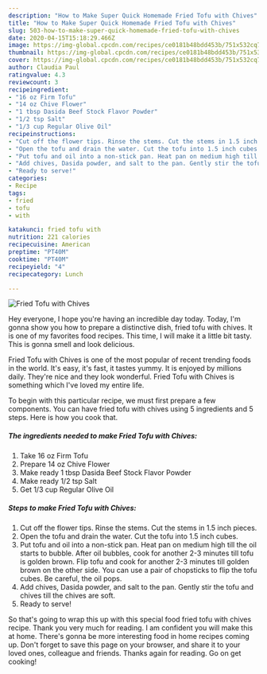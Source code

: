 ```yaml
---
description: "How to Make Super Quick Homemade Fried Tofu with Chives"
title: "How to Make Super Quick Homemade Fried Tofu with Chives"
slug: 503-how-to-make-super-quick-homemade-fried-tofu-with-chives
date: 2020-04-15T15:18:29.466Z
image: https://img-global.cpcdn.com/recipes/ce0181b48bdd453b/751x532cq70/fried-tofu-with-chives-recipe-main-photo.jpg
thumbnail: https://img-global.cpcdn.com/recipes/ce0181b48bdd453b/751x532cq70/fried-tofu-with-chives-recipe-main-photo.jpg
cover: https://img-global.cpcdn.com/recipes/ce0181b48bdd453b/751x532cq70/fried-tofu-with-chives-recipe-main-photo.jpg
author: Claudia Paul
ratingvalue: 4.3
reviewcount: 3
recipeingredient:
- "16 oz Firm Tofu"
- "14 oz Chive Flower"
- "1 tbsp Dasida Beef Stock Flavor Powder"
- "1/2 tsp Salt"
- "1/3 cup Regular Olive Oil"
recipeinstructions:
- "Cut off the flower tips. Rinse the stems. Cut the stems in 1.5 inch pieces."
- "Open the tofu and drain the water. Cut the tofu into 1.5 inch cubes."
- "Put tofu and oil into a non-stick pan. Heat pan on medium high till the oil starts to bubble. After oil bubbles, cook for another 2-3 minutes till tofu is golden brown. Flip tofu and cook for another 2-3 minutes till golden brown on the other side. You can use a pair of chopsticks to flip the tofu cubes. Be careful, the oil pops."
- "Add chives, Dasida powder, and salt to the pan. Gently stir the tofu and chives till the chives are soft."
- "Ready to serve!"
categories:
- Recipe
tags:
- fried
- tofu
- with

katakunci: fried tofu with 
nutrition: 221 calories
recipecuisine: American
preptime: "PT40M"
cooktime: "PT40M"
recipeyield: "4"
recipecategory: Lunch

---
```



![Fried Tofu with Chives](https://img-global.cpcdn.com/recipes/ce0181b48bdd453b/751x532cq70/fried-tofu-with-chives-recipe-main-photo.jpg)

Hey everyone, I hope you're having an incredible day today. Today, I'm gonna show you how to prepare a distinctive dish, fried tofu with chives. It is one of my favorites food recipes. This time, I will make it a little bit tasty. This is gonna smell and look delicious.



Fried Tofu with Chives is one of the most popular of recent trending foods in the world. It's easy, it's fast, it tastes yummy. It is enjoyed by millions daily. They're nice and they look wonderful. Fried Tofu with Chives is something which I've loved my entire life.


To begin with this particular recipe, we must first prepare a few components. You can have fried tofu with chives using 5 ingredients and 5 steps. Here is how you cook that.

##### The ingredients needed to make Fried Tofu with Chives:

1. Take 16 oz Firm Tofu
1. Prepare 14 oz Chive Flower
1. Make ready 1 tbsp Dasida Beef Stock Flavor Powder
1. Make ready 1/2 tsp Salt
1. Get 1/3 cup Regular Olive Oil




##### Steps to make Fried Tofu with Chives:

1. Cut off the flower tips. Rinse the stems. Cut the stems in 1.5 inch pieces.
1. Open the tofu and drain the water. Cut the tofu into 1.5 inch cubes.
1. Put tofu and oil into a non-stick pan. Heat pan on medium high till the oil starts to bubble. After oil bubbles, cook for another 2-3 minutes till tofu is golden brown. Flip tofu and cook for another 2-3 minutes till golden brown on the other side. You can use a pair of chopsticks to flip the tofu cubes. Be careful, the oil pops.
1. Add chives, Dasida powder, and salt to the pan. Gently stir the tofu and chives till the chives are soft.
1. Ready to serve!




So that's going to wrap this up with this special food fried tofu with chives recipe. Thank you very much for reading. I am confident you will make this at home. There's gonna be more interesting food in home recipes coming up. Don't forget to save this page on your browser, and share it to your loved ones, colleague and friends. Thanks again for reading. Go on get cooking!

